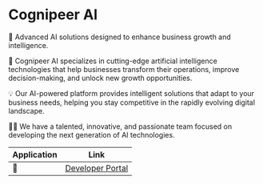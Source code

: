 # Cognipeer AI

🧠 Advanced AI solutions designed to enhance business growth and intelligence.

🎉 Cognipeer AI specializes in cutting-edge artificial intelligence technologies that help businesses transform their operations, improve decision-making, and unlock new growth opportunities.

💡 Our AI-powered platform provides intelligent solutions that adapt to your business needs, helping you stay competitive in the rapidly evolving digital landscape.

👨‍💻 We have a talented, innovative, and passionate team focused on developing the next generation of AI technologies.

| Application | Link |
|-------------|------|
| 📝 | [Developer Portal](https://docs.cognipeer.com/developers) |
